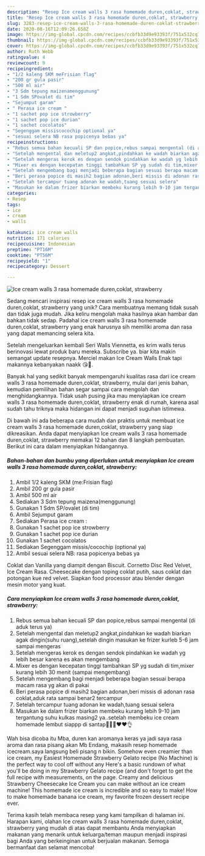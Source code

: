 ```yaml
---
description: "Resep Ice cream walls 3 rasa homemade duren,coklat, strawberry Anti Gagal"
title: "Resep Ice cream walls 3 rasa homemade duren,coklat, strawberry Anti Gagal"
slug: 3283-resep-ice-cream-walls-3-rasa-homemade-duren-coklat-strawberry-anti-gagal
date: 2020-08-16T12:09:26.658Z
image: https://img-global.cpcdn.com/recipes/ccbfb33d9e93393f/751x532cq70/ice-cream-walls-3-rasa-homemade-durencoklat-strawberry-foto-resep-utama.jpg
thumbnail: https://img-global.cpcdn.com/recipes/ccbfb33d9e93393f/751x532cq70/ice-cream-walls-3-rasa-homemade-durencoklat-strawberry-foto-resep-utama.jpg
cover: https://img-global.cpcdn.com/recipes/ccbfb33d9e93393f/751x532cq70/ice-cream-walls-3-rasa-homemade-durencoklat-strawberry-foto-resep-utama.jpg
author: Ruth Webb
ratingvalue: 4
reviewcount: 9
recipeingredient:
- "1/2 kaleng SKM meFrisian flag"
- "200 gr gula pasir"
- "500 ml air"
- "3 Sdm tepung maizenamenggunung"
- "1 Sdm SPovalet di tim"
- "Sejumput garam"
- " Perasa ice cream "
- "1 sachet pop ice strowberry"
- "1 sachet pop ice durian"
- "1 sachet cocolatos"
- "Segenggam missiscocochip optional ya"
- "sesuai selera NB rasa popicenya bebas ya"
recipeinstructions:
- "Rebus semua bahan kecuali SP dan popice,rebus sampai mengental (di aduk terus ya)"
- "Setelah mengental dan meletup2 angkat,pindahkan ke wadah biarkan agak dingin(suhu ruang),setelah dingin masukan ke frizer kurleb 5-6 jam sampai mengeras"
- "Setelah mengeras kerok es dengan sendok pindahkan ke wadah yg lebih besar karena es akan mengembang"
- "Mixer es dengan kecepatan tinggi tambahkan SP yg sudah di tim,mixer kurang lebih 30 menit (sampai mengembang)"
- "Setelah mengembang bagi menjadi beberapa bagian sesuai berapa macam rasa yg akan di pakai"
- "Beri perasa popice di masih2 bagian adonan,beri missis di adonan rasa coklat,aduk rata sampai benar2 tercampur"
- "Setelah tercampur tuang adonan ke wadah,tuang sesuai selera"
- "Masukan ke dalam frizer biarkan membeku kurang lebih 9-10 jam tergantung suhu kulkas masing2 ya..setelah membeku ice cream homemade lembut siappp di santap💙💙💙❤❤👌"
categories:
- Resep
tags:
- ice
- cream
- walls

katakunci: ice cream walls 
nutrition: 171 calories
recipecuisine: Indonesian
preptime: "PT16M"
cooktime: "PT56M"
recipeyield: "1"
recipecategory: Dessert

---
```



![Ice cream walls 3 rasa homemade duren,coklat, strawberry](https://img-global.cpcdn.com/recipes/ccbfb33d9e93393f/751x532cq70/ice-cream-walls-3-rasa-homemade-durencoklat-strawberry-foto-resep-utama.jpg)

Sedang mencari inspirasi resep ice cream walls 3 rasa homemade duren,coklat, strawberry yang unik? Cara membuatnya memang tidak susah dan tidak juga mudah. Jika keliru mengolah maka hasilnya akan hambar dan bahkan tidak sedap. Padahal ice cream walls 3 rasa homemade duren,coklat, strawberry yang enak harusnya sih memiliki aroma dan rasa yang dapat memancing selera kita.

Setelah mengeluarkan kembali Seri Walls Viennetta, es krim walls terus berinovasi lewat produk baru mereka. Subscribe ya. biar kita makin semangat update resepnya. Merciel makan Ice Cream Walls Enak tapi makannya kebanyakan naakk 😘🤗.

Banyak hal yang sedikit banyak mempengaruhi kualitas rasa dari ice cream walls 3 rasa homemade duren,coklat, strawberry, mulai dari jenis bahan, kemudian pemilihan bahan segar sampai cara mengolah dan menghidangkannya. Tidak usah pusing jika mau menyiapkan ice cream walls 3 rasa homemade duren,coklat, strawberry enak di rumah, karena asal sudah tahu triknya maka hidangan ini dapat menjadi suguhan istimewa.


Di bawah ini ada beberapa cara mudah dan praktis untuk membuat ice cream walls 3 rasa homemade duren,coklat, strawberry yang siap dikreasikan. Anda dapat menyiapkan Ice cream walls 3 rasa homemade duren,coklat, strawberry memakai 12 bahan dan 8 langkah pembuatan. Berikut ini cara dalam menyiapkan hidangannya.

<!--inarticleads1-->

##### Bahan-bahan dan bumbu yang diperlukan untuk menyiapkan Ice cream walls 3 rasa homemade duren,coklat, strawberry:

1. Ambil 1/2 kaleng SKM (me:Frisian flag)
1. Ambil 200 gr gula pasir
1. Ambil 500 ml air
1. Sediakan 3 Sdm tepung maizena(menggunung)
1. Gunakan 1 Sdm SP/ovalet (di tim)
1. Ambil Sejumput garam
1. Sediakan  Perasa ice cream :
1. Gunakan 1 sachet pop ice strowberry
1. Gunakan 1 sachet pop ice durian
1. Gunakan 1 sachet cocolatos
1. Sediakan Segenggam missis/cocochip (optional ya)
1. Ambil sesuai selera NB: rasa popicenya bebas ya


Coklat dan Vanilla yang diampit dengan Biscuit. Cornetto Disc Red Velvet, Ice Cream Rasa. Cheesecake dengan toping coklat putih, saus coklat dan potongan kue red velvet. Siapkan food processor atau blender dengan mesin motor yang kuat. 

<!--inarticleads2-->

##### Cara menyiapkan Ice cream walls 3 rasa homemade duren,coklat, strawberry:

1. Rebus semua bahan kecuali SP dan popice,rebus sampai mengental (di aduk terus ya)
1. Setelah mengental dan meletup2 angkat,pindahkan ke wadah biarkan agak dingin(suhu ruang),setelah dingin masukan ke frizer kurleb 5-6 jam sampai mengeras
1. Setelah mengeras kerok es dengan sendok pindahkan ke wadah yg lebih besar karena es akan mengembang
1. Mixer es dengan kecepatan tinggi tambahkan SP yg sudah di tim,mixer kurang lebih 30 menit (sampai mengembang)
1. Setelah mengembang bagi menjadi beberapa bagian sesuai berapa macam rasa yg akan di pakai
1. Beri perasa popice di masih2 bagian adonan,beri missis di adonan rasa coklat,aduk rata sampai benar2 tercampur
1. Setelah tercampur tuang adonan ke wadah,tuang sesuai selera
1. Masukan ke dalam frizer biarkan membeku kurang lebih 9-10 jam tergantung suhu kulkas masing2 ya..setelah membeku ice cream homemade lembut siappp di santap💙💙💙❤❤👌


Wah bisa dicoba itu Mba, duren kan aromanya keras ya jadi saya rasa aroma dan rasa pisang akan Mb Endang, makasih resep homemade icecream.saya langsung beli pisang n bikin. Somehow even creamier than ice cream, my Easiest Homemade Strawberry Gelato recipe (No Machine) is the perfect way to cool off without any Here&#39;s a basic rundown of what you&#39;ll be doing in my Strawberry Gelato recipe (and don&#39;t forget to get the full recipe with measurements, on the page. Creamy and delicious Strawberry Cheesecake Ice Cream you can make without an ice cream machine! This homemade ice cream is incredible and so easy to make! How to make homemade banana ice cream, my favorite frozen dessert recipe ever. 

Terima kasih telah membaca resep yang kami tampilkan di halaman ini. Harapan kami, olahan Ice cream walls 3 rasa homemade duren,coklat, strawberry yang mudah di atas dapat membantu Anda menyiapkan makanan yang menarik untuk keluarga/teman maupun menjadi inspirasi bagi Anda yang berkeinginan untuk berjualan makanan. Semoga bermanfaat dan selamat mencoba!
